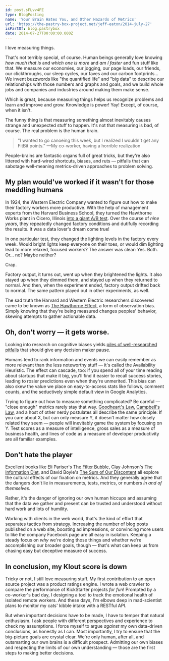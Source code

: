 ```yaml
---
id: post.sFLvv4PZ
type: BlogPosting
name: 'Your Brain Hates You, and Other Hazards of Metrics'
url: 'https://the-pastry-box-project.net/jeff-eaton/2014-july-27'
isPartOf: blog.pastrybox
date: 2014-07-27T00:00:00.000Z
---
```

I love measuring things.

That's not terribly special, of course. Human beings generally love knowing *how much that is* and *which one is more* and *am I faster* and fun stuff like that. We measure our economies, our jogging, our page loads, our friends, our clickthroughs, our sleep cycles, our faves and our carbon footprints… We invent buzzwords like "the quantified life" and "big data" to describe our relationships with those numbers and graphs and goals, and we build whole jobs and companies and industries around making them make sense.

Which is great, because measuring things helps us recognize problems and learn and improve and grow. Knowledge is power! Yay! Except, of course, when it isn't.

The funny thing is that measuring something almost inevitably causes strange and unexpected stuff to happen. It's not that measuring is bad, of course. The real problem is the human brain.

> "I wanted to go canoeing this week, but I realized I wouldn't get any FitBit points." —My co-worker, having a horrible realization

People-brains are fantastic organs full of great tricks, but they're also littered with hard-wired shortcuts, biases, and ruts — pitfalls that can sabotage well-meaning metrics-driven approaches to problem solving.

## My plan would've worked if it wasn't for those meddling humans

In 1924, the Western Electric Company wanted to figure out how to make their factory workers more productive. With the help of management experts from the Harvard Business School, they turned the Hawthorne Works plant in Cicero, Illinois [into a giant A/B test](http://www.library.hbs.edu/hc/hawthorne/intro.html). Over the course of *nine years*, they repeatedly changed factory conditions and dutifully recording the results. It was a data lover's dream come true!

In one particular test, they changed the lighting levels in the factory every week. Would bright lights keep everyone on their toes, or would dim lighting lead to more relaxed, focused workers? The answer was clear: Yes. Both. Or… no? Maybe neither?

Crap.

Factory output, it turns out, went up when they brightened the lights. It also stayed up when they dimmed them, and stayed up when they returned to normal. And then, when the experiment ended, factory output drifted back to normal. The same pattern played out in other experiments, as well.

The sad truth the Harvard and Western Electric researchers discovered came to be known as [The Hawthorne Effect](https://explorable.com/hawthorne-effect), a form of observation bias. Simply knowing that they're being measured changes peoples' behavior, skewing attempts to gather actionable data.

## Oh, don't worry —  it gets worse.

Looking into research on cognitive biases yields [piles of well-researched pitfalls](http://en.wikipedia.org/wiki/List_of_cognitive_biases) that should give any decision maker pause.

Humans tend to rank information and events we can easily remember as more relevant than the less noteworthy stuff — it's called the Availability Heuristic. The effect can cascade, too: if you spend all of your time reading about startups that make it big, you'll find it easier to recall success stories, leading to rosier predictions even when they're unmerited. This bias can also skew the value we place on easy-to-access stats like follows, comment counts, and the seductively simple default view in Google Analytics.

Trying to figure out how to measure something complicated? Be careful — "close enough" metrics rarely stay that way. [Goodheart's Law](http://lesswrong.com/lw/1ws/the_importance_of_goodharts_law/), [Campbell's Law](http://www.ethnography.com/index.php?s=Campbell%27s+Law), and a host of other nerdy postulates all describe the same principle: If you care about X, but can only measure Y, it doesn't matter how closely related they seem — people will inevitably game the system by focusing on Y. Test scores as a measure of intelligence, gross sales as a measure of business health, and lines of code as a measure of developer productivity are all familiar examples.

## Don't hate the player

Excellent books like Eli Pariser's [The Filter Bubble](http://www.thefilterbubble.com/), Clay Johnson's [The Information Diet](http://www.informationdiet.com/), and David Boyle's [The Sum of Our Discontent](http://www.david-boyle.co.uk/books/tyranny.html) all explore the cultural effects of our fixation on metrics. And they generally agree that the dangers don't lie in measurements, tests, metrics, or numbers *in and of themselves*.

Rather, it's the danger of ignoring our own human hiccups and assuming that the data we gather and present can be trusted and understood without hard work and lots of humility.

Working with clients in the web world, that's the kind of effort that separates tactics from strategy. Increasing the number of blog posts published on a web site, boosting ad impressions, or convincing more users to like the company Facebook page are all easy in isolation. Keeping a steady focus on *why* we're doing those things and whether we're accomplishing our broader goals, though — that's what can keep us from chasing easy but deceptive measure of success.

## In conclusion, my Klout score is down

Tricky or not, I still love measuring stuff. My first contribution to an open source project was a product ratings engine. I wrote a web crawler to compare the performance of KickStarter projects *for fun*! Prompted by a co-worker's bad day, I designing a tool to track the emotional health of isolated remote workers. And these days, I'm elbows deep in mad-scientist plans to monitor my cats' kibble intake with a RESTful API.

But when important decisions have to be made, I have to temper that natural enthusiasm. I ask people with different perspectives and experience to check my assumptions. I force myself to argue *against* my own data-driven conclusions, as honestly as I can. Most importantly, I try to ensure that the big-picture goals are crystal clear. We're only human, after all, and outsmarting our own brains is a difficult prospect. Admitting our own biases and respecting the limits of our own understanding — those are the first steps to making better decisions.
